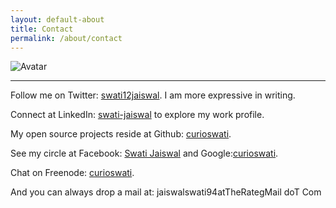 ```yaml
---
layout: default-about
title: Contact
permalink: /about/contact
---
```


![Avatar](http://www.gravatar.com/avatar/4b21fec52016508a032b81c7ac15b3c6)

* * *

Follow me on Twitter: [swati12jaiswal](https://twitter.com/swati12jaiswal). I am more expressive in writing.

Connect at LinkedIn: [swati-jaiswal](#) to explore my work profile.

My open source projects reside at Github: [curioswati](https://github.com/curioswati).

See my circle at Facebook: [Swati Jaiswal](#) and Google:[curioswati](#).

Chat on Freenode: [curioswati](#).

And you can always drop a mail at: jaiswalswati94atTheRategMail doT Com
